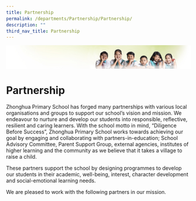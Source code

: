 ```yaml
---
title: Partnership
permalink: /departments/Partnership/Partnership/
description: ""
third_nav_title: Partnership
---
```

![](/images/Banner.jpg)

Partnership
===========

Zhonghua Primary School has forged many partnerships with various local organisations and groups to support our school’s vision and mission. We endeavour to nurture and develop our students into responsible, reflective, resilient and caring learners. With the school motto in mind, “Diligence Before Success”, Zhonghua Primary School works towards achieving our goal by engaging and collaborating with partners-in-education; School Advisory Committee, Parent Support Group, external agencies, institutes of higher learning and the community as we believe that it takes a village to raise a child.

  

These partners support the school by designing programmes to develop our students in their academic, well-being, interest, character development and social-emotional learning needs. 

  

We are pleased to work with the following partners in our mission.